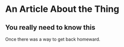 # An Article About the Thing

## You really need to know this

Once there was a way to get back homeward.
